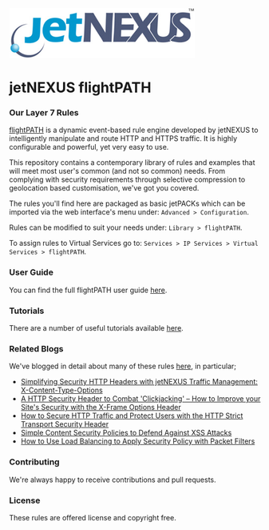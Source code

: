 ![jetNEXUS Logo](/jetnexus.jpg)

# jetNEXUS flightPATH

### Our Layer 7 Rules 

[flightPATH](http://www.jetnexus.com/load-balancer/features/intelligent-traffic-management/) is a dynamic event-based rule engine developed by jetNEXUS to intelligently manipulate and route HTTP and HTTPS traffic. It is highly configurable and powerful, yet very easy to use.

This repository contains a contemporary library of rules and examples that will meet most user's common (and not so common) needs. From complying with security requirements through selective compression to geolocation based customisation, we've got you covered.

The rules you'll find here are packaged as basic jetPACKs which can be imported via the web interface's menu under: `Advanced > Configuration`.

Rules can be modified to suit your needs under: `Library > flightPATH`.

To assign rules to Virtual Services go to: `Services > IP Services > Virtual Services > flightPATH`.

### User Guide

You can find the full flightPATH user guide [here](http://www.jetnexus.com/usercentral/4-1-4/flightpath.html).

### Tutorials

There are a number of useful tutorials available [here](http://www.jetnexus.com/load-balancer/resources/flightpath-tutorials/).

### Related Blogs

We've blogged in detail about many of these rules [here](http://blog.jetnexus.com/), in particular;

- [Simplifying Security HTTP Headers with jetNEXUS Traffic Management: X-Content-Type-Options](http://blog.jetnexus.com/post/102d9q0/simplifying-security-http-headers-with-jetnexus-traffic-management-x-content-ty)
- [A HTTP Security Header to Combat 'Clickjacking' – How to Improve your Site's Security with the X-Frame Options Header](http://blog.jetnexus.com/post/102davm/a-http-security-header-to-combat-clickjacking-how-to-improve-your-sites-sec)
- [How to Secure HTTP Traffic and Protect Users with the HTTP Strict Transport Security Header](http://blog.jetnexus.com/post/102dceg/how-to-secure-http-traffic-and-protect-users-with-the-http-strict-transport-secu)
- [Simple Content Security Policies to Defend Against XSS Attacks](http://blog.jetnexus.com/post/102dika/simple-content-security-policies-to-defend-against-xss-attacks)
- [How to Use Load Balancing to Apply Security Policy with Packet Filters](http://blog.jetnexus.com/post/102dgeo/how-to-use-load-balancing-to-apply-security-policy-with-packet-filters)

### Contributing

We're always happy to receive contributions and pull requests.

### License

These rules are offered license and copyright free.
